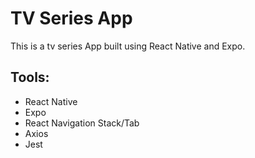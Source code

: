 # TV Series App

This is a tv series App built using React Native and Expo.

## Tools:

- React Native
- Expo
- React Navigation Stack/Tab
- Axios
- Jest
